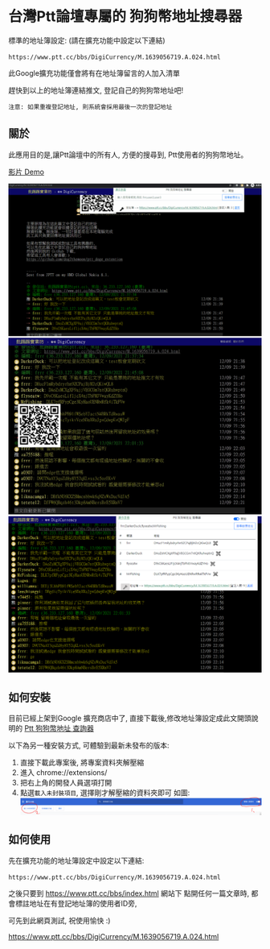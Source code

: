 # 台灣Ptt論壇專屬的 狗狗幣地址搜尋器
標準的地址簿設定: (請在擴充功能中設定以下連結)

`https://www.ptt.cc/bbs/DigiCurrency/M.1639056719.A.024.html`

此Google擴充功能僅會將有在地址簿留言的人加入清單

趕快到以上的地址簿連結推文, 登記自己的狗狗幣地址吧!

`注意: 如果重複登記地址, 則系統會採用最後一次的登記地址`

## 關於
此應用目的是,讓Ptt論壇中的所有人, 
方便的搜尋到, 
Ptt使用者的狗狗幣地址。

[影片 Demo](https://www.youtube.com/watch?v=_QHaZa7bfBs)

![img](doc/doge_ptt_effect.gif)
![img](doc/show-qrcode.jpg)
![img](doc/show-muti-search.PNG)

## 如何安裝
目前已經上架到Google 擴充商店中了, 直接下載後,修改地址簿設定成此文開頭說明的
[Ptt 狗狗幣地址 查詢器](https://chrome.google.com/webstore/detail/ptt-%E7%8B%97%E7%8B%97%E5%B9%A3%E5%9C%B0%E5%9D%80-%E6%9F%A5%E8%A9%A2%E5%99%A8/acpcdgdhccpllbnaelmhmnokifgojnhl)

以下為另一種安裝方式, 可體驗到最新未發布的版本:

1. 直接下載此專案後, 將專案資料夾解壓縮
2. 進入 chrome://extensions/
3. 把右上角的開發人員選項打開
4. 點選`載入未封裝項目`, 選擇剛才解壓縮的資料夾即可
如圖: 
![img](doc/how-to-start.PNG)

## 如何使用
先在擴充功能的地址簿設定中設定以下連結:

`https://www.ptt.cc/bbs/DigiCurrency/M.1639056719.A.024.html`

之後只要到 https://www.ptt.cc/bbs/index.html 網站下
點開任何一篇文章時,
都會標註地址在有登記地址簿的使用者ID旁,

可先到此網頁測試, 祝使用愉快 :)

https://www.ptt.cc/bbs/DigiCurrency/M.1639056719.A.024.html








